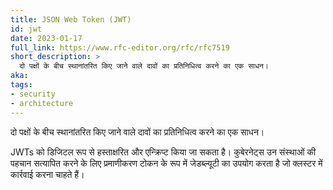 ```yaml
---
title: JSON Web Token (JWT)
id: jwt
date: 2023-01-17
full_link: https://www.rfc-editor.org/rfc/rfc7519
short_description: >
  दो पक्षों के बीच स्थानांतरित किए जाने वाले दावों का प्रतिनिधित्व करने का एक साधन।
aka:
tags:
- security
- architecture
---
```

 दो पक्षों के बीच स्थानांतरित किए जाने वाले दावों का प्रतिनिधित्व करने का एक साधन।

<!--more-->

JWTs को डिजिटल रूप से हस्ताक्षरित और एन्क्रिप्ट किया जा सकता है। कुबेरनेट्स उन संस्थाओं की पहचान सत्यापित करने के लिए प्रमाणीकरण टोकन के रूप में जेडब्ल्यूटी का उपयोग करता है जो क्लस्टर में कार्रवाई करना चाहते हैं।